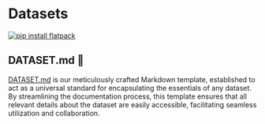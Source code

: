 # Datasets
[![pip install flatpack](https://img.shields.io/badge/pip%20install-flatpack-5865f2)](https://pypi.org/project/flatpack/)

## DATASET.md 📖

[DATASET.md](https://dataset.md) is our meticulously crafted Markdown template, established to act as a universal standard for encapsulating the essentials of any dataset. By streamlining the documentation process, this template ensures that all relevant details about the dataset are easily accessible, facilitating seamless utilization and collaboration.